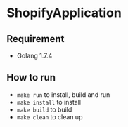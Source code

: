 # ShopifyApplication

## Requirement
- Golang 1.7.4

## How to run
  - `make run` to install, build and run
  - `make install` to install
  - `make build` to build
  - `make clean` to clean up
